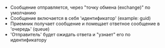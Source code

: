 - Сообщение отправляется, через "точку обмена (exchange)" по умолчанию
- Сообщение включается в себя 'идентификатор' (example: guid)
- Приемник получает сообщение и помещает ответное сообщение в 'очередь' (queue)
- 'Отправитель' будет ожидать ответа и "узнает" его по идентификатору